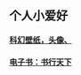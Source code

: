 ## 个人小爱好



#### [科幻壁纸，头像、](https://yurishwedoff.artstation.com/)

#### [电子书：书行天下](https://www.sxpdf.com/)